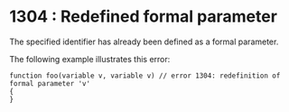 # 1304 : Redefined formal parameter

The specified identifier has already been defined as a formal parameter.

&#x20;

The following example illustrates this error:

```
function foo(variable v, variable v) // error 1304: redefinition of formal parameter 'v'
{
} 
```

